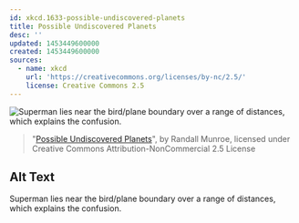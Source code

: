 ```yaml
---
id: xkcd.1633-possible-undiscovered-planets
title: Possible Undiscovered Planets
desc: ''
updated: 1453449600000
created: 1453449600000
sources:
  - name: xkcd
    url: 'https://creativecommons.org/licenses/by-nc/2.5/'
    license: Creative Commons 2.5
---
```

![Superman lies near the bird/plane boundary over a range of distances, which explains the confusion.](https://imgs.xkcd.com/comics/possible_undiscovered_planets.png)
> "[Possible Undiscovered Planets](https://xkcd.com/1633/)", by Randall Munroe, licensed under Creative Commons Attribution-NonCommercial 2.5 License

## Alt Text
Superman lies near the bird/plane boundary over a range of distances, which explains the confusion.

